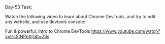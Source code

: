 Day-53 Task: 

Watch the following video to learn about Chrome DevTools, and try to edit any website, and use devtools console:

Fun & powerful: Intro to Chrome DevTools
https://www.youtube.com/watch?v=t1c5tNPpXjs&t=23s
